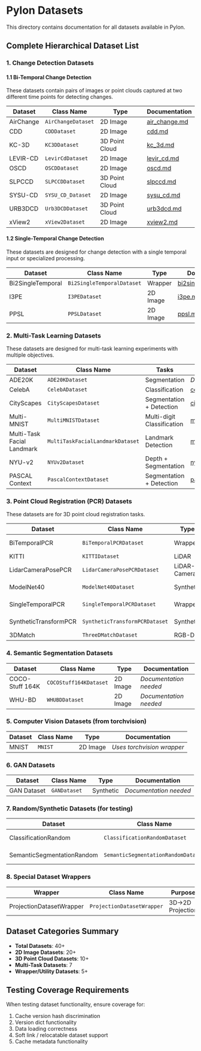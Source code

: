 # Pylon Datasets

This directory contains documentation for all datasets available in Pylon.

## Complete Hierarchical Dataset List

### 1. Change Detection Datasets

#### 1.1 Bi-Temporal Change Detection
These datasets contain pairs of images or point clouds captured at two different time points for detecting changes.

| Dataset | Class Name | Type | Documentation |
|---------|-----------|------|---------------|
| AirChange | `AirChangeDataset` | 2D Image | [air_change.md](change_detection/bi_temporal/air_change.md) |
| CDD | `CDDDataset` | 2D Image | [cdd.md](change_detection/bi_temporal/cdd.md) |
| KC-3D | `KC3DDataset` | 3D Point Cloud | [kc_3d.md](change_detection/bi_temporal/kc_3d.md) |
| LEVIR-CD | `LevirCdDataset` | 2D Image | [levir_cd.md](change_detection/bi_temporal/levir_cd.md) |
| OSCD | `OSCDDataset` | 2D Image | [oscd.md](change_detection/bi_temporal/oscd.md) |
| SLPCCD | `SLPCCDDataset` | 3D Point Cloud | [slpccd.md](change_detection/bi_temporal/slpccd.md) |
| SYSU-CD | `SYSU_CD_Dataset` | 2D Image | [sysu_cd.md](change_detection/bi_temporal/sysu_cd.md) |
| URB3DCD | `Urb3DCDDataset` | 3D Point Cloud | [urb3dcd.md](change_detection/bi_temporal/urb3dcd.md) |
| xView2 | `xView2Dataset` | 2D Image | [xview2.md](change_detection/bi_temporal/xview2.md) |

#### 1.2 Single-Temporal Change Detection
These datasets are designed for change detection with a single temporal input or specialized processing.

| Dataset | Class Name | Type | Documentation |
|---------|-----------|------|---------------|
| Bi2SingleTemporal | `Bi2SingleTemporalDataset` | Wrapper | [bi2single_temporal.md](change_detection/single_temporal/bi2single_temporal.md) |
| I3PE | `I3PEDataset` | 2D Image | [i3pe.md](change_detection/single_temporal/i3pe.md) |
| PPSL | `PPSLDataset` | 2D Image | [ppsl.md](change_detection/single_temporal/ppsl.md) |

### 2. Multi-Task Learning Datasets
These datasets are designed for multi-task learning experiments with multiple objectives.

| Dataset | Class Name | Tasks | Documentation |
|---------|-----------|-------|---------------|
| ADE20K | `ADE20KDataset` | Segmentation | *Documentation needed* |
| CelebA | `CelebADataset` | Classification | [celeb_a.md](multi_task/celeb_a.md) |
| CityScapes | `CityScapesDataset` | Segmentation + Detection | [city_scapes.md](multi_task/city_scapes.md) |
| Multi-MNIST | `MultiMNISTDataset` | Multi-digit Classification | [multi_mnist.md](multi_task/multi_mnist.md) |
| Multi-Task Facial Landmark | `MultiTaskFacialLandmarkDataset` | Landmark Detection | [multi_task_facial_landmark.md](multi_task/multi_task_facial_landmark.md) |
| NYU-v2 | `NYUv2Dataset` | Depth + Segmentation | [nyu_v2.md](multi_task/nyu_v2.md) |
| PASCAL Context | `PascalContextDataset` | Segmentation + Detection | [pascal_context.md](multi_task/pascal_context.md) |

### 3. Point Cloud Registration (PCR) Datasets
These datasets are for 3D point cloud registration tasks.

| Dataset | Class Name | Type | Documentation |
|---------|-----------|------|---------------|
| BiTemporalPCR | `BiTemporalPCRDataset` | Wrapper | *Documentation needed* |
| KITTI | `KITTIDataset` | LiDAR | [kitti.md](pcr_datasets/kitti.md) |
| LidarCameraPosePCR | `LidarCameraPosePCRDataset` | LiDAR-Camera | *Documentation needed* |
| ModelNet40 | `ModelNet40Dataset` | Synthetic | *Documentation needed* |
| SingleTemporalPCR | `SingleTemporalPCRDataset` | Wrapper | *Documentation needed* |
| SyntheticTransformPCR | `SyntheticTransformPCRDataset` | Synthetic | *Documentation needed* |
| 3DMatch | `ThreeDMatchDataset` | RGB-D | [threedmatch.md](pcr_datasets/threedmatch.md) |

### 4. Semantic Segmentation Datasets

| Dataset | Class Name | Type | Documentation |
|---------|-----------|------|---------------|
| COCO-Stuff 164K | `COCOStuff164KDataset` | 2D Image | *Documentation needed* |
| WHU-BD | `WHUBDDataset` | 2D Image | *Documentation needed* |

### 5. Computer Vision Datasets (from torchvision)

| Dataset | Class Name | Type | Documentation |
|---------|-----------|------|---------------|
| MNIST | `MNIST` | 2D Image | *Uses torchvision wrapper* |

### 6. GAN Datasets

| Dataset | Class Name | Type | Documentation |
|---------|-----------|------|---------------|
| GAN Dataset | `GANDataset` | Synthetic | *Documentation needed* |

### 7. Random/Synthetic Datasets (for testing)

| Dataset | Class Name | Purpose | Documentation |
|---------|-----------|---------|---------------|
| ClassificationRandom | `ClassificationRandomDataset` | Testing | *Documentation needed* |
| SemanticSegmentationRandom | `SemanticSegmentationRandomDataset` | Testing | *Documentation needed* |

### 8. Special Dataset Wrappers

| Wrapper | Class Name | Purpose | Documentation |
|---------|-----------|---------|---------------|
| ProjectionDatasetWrapper | `ProjectionDatasetWrapper` | 3D→2D Projection | *Documentation needed* |

## Dataset Categories Summary

- **Total Datasets**: 40+
- **2D Image Datasets**: 20+
- **3D Point Cloud Datasets**: 10+
- **Multi-Task Datasets**: 7
- **Wrapper/Utility Datasets**: 5+

## Testing Coverage Requirements

When testing dataset functionality, ensure coverage for:
1. Cache version hash discrimination
2. Version dict functionality  
3. Data loading correctness
4. Soft link / relocatable dataset support
5. Cache metadata functionality
